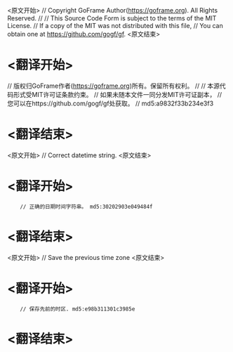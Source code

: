 
<原文开始>
// Copyright GoFrame Author(https://goframe.org). All Rights Reserved.
//
// This Source Code Form is subject to the terms of the MIT License.
// If a copy of the MIT was not distributed with this file,
// You can obtain one at https://github.com/gogf/gf.
<原文结束>

# <翻译开始>
// 版权归GoFrame作者(https://goframe.org)所有。保留所有权利。
//
// 本源代码形式受MIT许可证条款约束。
// 如果未随本文件一同分发MIT许可证副本，
// 您可以在https://github.com/gogf/gf处获取。
// md5:a9832f33b234e3f3
# <翻译结束>


<原文开始>
// Correct datetime string.
<原文结束>

# <翻译开始>
		// 正确的日期时间字符串。 md5:30202903e049484f
# <翻译结束>


<原文开始>
// Save the previous time zone
<原文结束>

# <翻译开始>
		// 保存先前的时区. md5:e98b311301c3985e
# <翻译结束>


